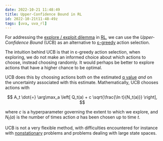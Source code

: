 ```yaml
---
date: 2022-10-21 11:48:49
title: Upper-Confidence Bound in RL
id: 2022-10-21t11-48-49z
tags: [uva, uva_rl]
---
```


For addressing the [explore / exploit dilemma](./2022-10-21t11-48-49z.md) in
[RL](./2022-10-20t15-15-55z.md), we can use the _Upper-Confidence Bound_ (UCB)
as an alternative to [ε-greedy](./2022-10-21t10-39-23z.md) action
selection.

The intuition behind UCB is that in ε-greedy action selection, when
exploring, we do not make an informed choice about which actions to choose,
instead choosing randomly. It would perhaps be better to explore actions that
have a higher chance to be optimal.

UCB does this by choosing actions both on the estimated
[q value](./2022-10-21t11-09-20z.md) _and_ on the uncertainty associated with
this estimate. Mathematically, UCB chooses actions with

$$
A_t \dot{=} \arg\max_a \left[ Q_t(a) + c \sqrt{\frac{\ln t}{N_t(a)}} \right],
$$

where $c$ is a hyperparameter governing the extent to which we explore, and
$N_t(a)$ is the number of times action $a$ has been chosen up to time $t$.

UCB is not a very flexible method, with difficulties encountered for instance
with [nonstationary](./2022-10-21t11-57-08z.md) problems and problems dealing
with large state spaces.
